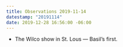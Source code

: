 ```yaml
---
title: Observations 2019-11-14
datestamp: "20191114"
date: 2019-12-28 16:56:00 -06:00
---
```


- The Wilco show in St. Lous — Basil’s first.
